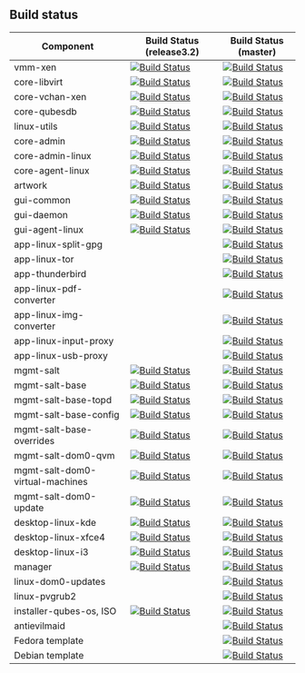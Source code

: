 Build status
-----------------------------------------------

| Component | Build Status (release3.2) | Build Status (master) |
|-----------|--------------|------------|
| vmm-xen | [![Build Status](https://travis-ci.com/QubesOS/qubes-vmm-xen.svg?branch=xen-4.6)](https://travis-ci.com/QubesOS/qubes-vmm-xen) | [![Build Status](https://travis-ci.com/QubesOS/qubes-vmm-xen.svg?branch=xen-4.7)](https://travis-ci.com/QubesOS/qubes-vmm-xen) | 
| core-libvirt | [![Build Status](https://travis-ci.com/QubesOS/qubes-core-libvirt.svg?branch=release3.2)](https://travis-ci.com/QubesOS/qubes-core-libvirt) |[![Build Status](https://travis-ci.com/QubesOS/qubes-core-libvirt.svg?branch=master)](https://travis-ci.com/QubesOS/qubes-core-libvirt) |
| core-vchan-xen | [![Build Status](https://travis-ci.com/QubesOS/qubes-core-vchan-xen.svg?branch=release3.2)](https://travis-ci.com/QubesOS/qubes-core-vchan-xen) | [![Build Status](https://travis-ci.com/QubesOS/qubes-core-vchan-xen.svg?branch=master)](https://travis-ci.com/QubesOS/qubes-core-vchan-xen) | 
| core-qubesdb | [![Build Status](https://travis-ci.com/QubesOS/qubes-core-qubesdb.svg?branch=release3.2)](https://travis-ci.com/QubesOS/qubes-core-qubesdb) |[![Build Status](https://travis-ci.com/QubesOS/qubes-core-qubesdb.svg?branch=master)](https://travis-ci.com/QubesOS/qubes-core-qubesdb) |
| linux-utils | [![Build Status](https://travis-ci.com/QubesOS/qubes-linux-utils.svg?branch=release3.2)](https://travis-ci.com/QubesOS/qubes-linux-utils) | [![Build Status](https://travis-ci.com/QubesOS/qubes-linux-utils.svg?branch=master)](https://travis-ci.com/QubesOS/qubes-linux-utils) | 
| core-admin | [![Build Status](https://travis-ci.com/QubesOS/qubes-core-admin.svg?branch=release3.2)](https://travis-ci.com/QubesOS/qubes-core-admin) | [![Build Status](https://travis-ci.com/QubesOS/qubes-core-admin.svg?branch=master)](https://travis-ci.com/QubesOS/qubes-core-admin) | 
| core-admin-linux | [![Build Status](https://travis-ci.com/QubesOS/qubes-core-admin-linux.svg?branch=release3.2)](https://travis-ci.com/QubesOS/qubes-core-admin-linux) | [![Build Status](https://travis-ci.com/QubesOS/qubes-core-admin-linux.svg?branch=master)](https://travis-ci.com/QubesOS/qubes-core-admin-linux) | 
| core-agent-linux | [![Build Status](https://travis-ci.com/QubesOS/qubes-core-agent-linux.svg?branch=release3.2)](https://travis-ci.com/QubesOS/qubes-core-agent-linux) | [![Build Status](https://travis-ci.com/QubesOS/qubes-core-agent-linux.svg?branch=master)](https://travis-ci.com/QubesOS/qubes-core-agent-linux) | 
| artwork | [![Build Status](https://travis-ci.com/QubesOS/qubes-artwork.svg?branch=release3.2)](https://travis-ci.com/QubesOS/qubes-artwork) | [![Build Status](https://travis-ci.com/QubesOS/qubes-artwork.svg?branch=master)](https://travis-ci.com/QubesOS/qubes-artwork) | 
| gui-common | [![Build Status](https://travis-ci.com/QubesOS/qubes-gui-common.svg?branch=release3.2)](https://travis-ci.com/QubesOS/qubes-gui-common) | [![Build Status](https://travis-ci.com/QubesOS/qubes-gui-common.svg?branch=master)](https://travis-ci.com/QubesOS/qubes-gui-common) | 
| gui-daemon | [![Build Status](https://travis-ci.com/QubesOS/qubes-gui-daemon.svg?branch=release3.2)](https://travis-ci.com/QubesOS/qubes-gui-daemon) | [![Build Status](https://travis-ci.com/QubesOS/qubes-gui-daemon.svg?branch=master)](https://travis-ci.com/QubesOS/qubes-gui-daemon) | 
| gui-agent-linux | [![Build Status](https://travis-ci.com/QubesOS/qubes-gui-agent-linux.svg?branch=release3.2)](https://travis-ci.com/QubesOS/qubes-gui-agent-linux) | [![Build Status](https://travis-ci.com/QubesOS/qubes-gui-agent-linux.svg?branch=master)](https://travis-ci.com/QubesOS/qubes-gui-agent-linux) | 
| app-linux-split-gpg | | [![Build Status](https://travis-ci.com/QubesOS/qubes-app-linux-split-gpg.svg?branch=master)](https://travis-ci.com/QubesOS/qubes-app-linux-split-gpg) | 
| app-linux-tor | | [![Build Status](https://travis-ci.com/QubesOS/qubes-app-linux-tor.svg?branch=master)](https://travis-ci.com/QubesOS/qubes-app-linux-tor) | 
| app-thunderbird | | [![Build Status](https://travis-ci.com/QubesOS/qubes-app-thunderbird.svg?branch=master)](https://travis-ci.com/QubesOS/qubes-app-thunderbird) | 
| app-linux-pdf-converter | | [![Build Status](https://travis-ci.com/QubesOS/qubes-app-linux-pdf-converter.svg?branch=master)](https://travis-ci.com/QubesOS/qubes-app-linux-pdf-converter) | 
| app-linux-img-converter | | [![Build Status](https://travis-ci.com/QubesOS/qubes-app-linux-img-converter.svg?branch=master)](https://travis-ci.com/QubesOS/qubes-app-linux-img-converter) | 
| app-linux-input-proxy | | [![Build Status](https://travis-ci.com/QubesOS/qubes-app-linux-input-proxy.svg?branch=master)](https://travis-ci.com/QubesOS/qubes-app-linux-input-proxy) | 
| app-linux-usb-proxy | | [![Build Status](https://travis-ci.com/QubesOS/qubes-app-linux-usb-proxy.svg?branch=master)](https://travis-ci.com/QubesOS/qubes-app-linux-usb-proxy) | 
| mgmt-salt | [![Build Status](https://travis-ci.com/QubesOS/qubes-mgmt-salt.svg?branch=release3.2)](https://travis-ci.com/QubesOS/qubes-mgmt-salt) | [![Build Status](https://travis-ci.com/QubesOS/qubes-mgmt-salt.svg?branch=master)](https://travis-ci.com/QubesOS/qubes-mgmt-salt) | 
| mgmt-salt-base | [![Build Status](https://travis-ci.com/QubesOS/qubes-mgmt-salt-base.svg?branch=release3.2)](https://travis-ci.com/QubesOS/qubes-mgmt-salt-base) | [![Build Status](https://travis-ci.com/QubesOS/qubes-mgmt-salt-base.svg?branch=master)](https://travis-ci.com/QubesOS/qubes-mgmt-salt-base) | 
| mgmt-salt-base-topd | [![Build Status](https://travis-ci.com/QubesOS/qubes-mgmt-salt-base-topd.svg?branch=release3.2)](https://travis-ci.com/QubesOS/qubes-mgmt-salt-base-topd) | [![Build Status](https://travis-ci.com/QubesOS/qubes-mgmt-salt-base-topd.svg?branch=master)](https://travis-ci.com/QubesOS/qubes-mgmt-salt-base-topd) | 
| mgmt-salt-base-config | [![Build Status](https://travis-ci.com/QubesOS/qubes-mgmt-salt-base-config.svg?branch=release3.2)](https://travis-ci.com/QubesOS/qubes-mgmt-salt-base-config) | [![Build Status](https://travis-ci.com/QubesOS/qubes-mgmt-salt-base-config.svg?branch=master)](https://travis-ci.com/QubesOS/qubes-mgmt-salt-base-config) | 
| mgmt-salt-base-overrides | [![Build Status](https://travis-ci.com/QubesOS/qubes-mgmt-salt-base-overrides.svg?branch=release3.2)](https://travis-ci.com/QubesOS/qubes-mgmt-salt-base-overrides) | [![Build Status](https://travis-ci.com/QubesOS/qubes-mgmt-salt-base-overrides.svg?branch=master)](https://travis-ci.com/QubesOS/qubes-mgmt-salt-base-overrides) | 
| mgmt-salt-dom0-qvm | [![Build Status](https://travis-ci.com/QubesOS/qubes-mgmt-salt-dom0-qvm.svg?branch=release3.2)](https://travis-ci.com/QubesOS/qubes-mgmt-salt-dom0-qvm) | [![Build Status](https://travis-ci.com/QubesOS/qubes-mgmt-salt-dom0-qvm.svg?branch=master)](https://travis-ci.com/QubesOS/qubes-mgmt-salt-dom0-qvm) | 
| mgmt-salt-dom0-virtual-machines | [![Build Status](https://travis-ci.com/QubesOS/qubes-mgmt-salt-dom0-virtual-machines.svg?branch=release3.2)](https://travis-ci.com/QubesOS/qubes-mgmt-salt-dom0-virtual-machines) | [![Build Status](https://travis-ci.com/QubesOS/qubes-mgmt-salt-dom0-virtual-machines.svg?branch=master)](https://travis-ci.com/QubesOS/qubes-mgmt-salt-dom0-virtual-machines) | 
| mgmt-salt-dom0-update | [![Build Status](https://travis-ci.com/QubesOS/qubes-mgmt-salt-dom0-update.svg?branch=release3.2)](https://travis-ci.com/QubesOS/qubes-mgmt-salt-dom0-update) | [![Build Status](https://travis-ci.com/QubesOS/qubes-mgmt-salt-dom0-update.svg?branch=master)](https://travis-ci.com/QubesOS/qubes-mgmt-salt-dom0-update) | 
| desktop-linux-kde | [![Build Status](https://travis-ci.com/QubesOS/qubes-desktop-linux-kde.svg?branch=release3.2)](https://travis-ci.com/QubesOS/qubes-desktop-linux-kde) | [![Build Status](https://travis-ci.com/QubesOS/qubes-desktop-linux-kde.svg?branch=master)](https://travis-ci.com/QubesOS/qubes-desktop-linux-kde) | 
| desktop-linux-xfce4 | [![Build Status](https://travis-ci.com/QubesOS/qubes-desktop-linux-xfce4.svg?branch=release3.2)](https://travis-ci.com/QubesOS/qubes-desktop-linux-xfce4) | [![Build Status](https://travis-ci.com/QubesOS/qubes-desktop-linux-xfce4.svg?branch=master)](https://travis-ci.com/QubesOS/qubes-desktop-linux-xfce4) | 
| desktop-linux-i3 | [![Build Status](https://travis-ci.com/QubesOS/qubes-desktop-linux-i3.svg?branch=release3.2)](https://travis-ci.com/QubesOS/qubes-desktop-linux-i3) | [![Build Status](https://travis-ci.com/QubesOS/qubes-desktop-linux-i3.svg?branch=master)](https://travis-ci.com/QubesOS/qubes-desktop-linux-i3) | 
| manager | [![Build Status](https://travis-ci.com/QubesOS/qubes-manager.svg?branch=release3.2)](https://travis-ci.com/QubesOS/qubes-manager) | [![Build Status](https://travis-ci.com/QubesOS/qubes-manager.svg?branch=master)](https://travis-ci.com/QubesOS/qubes-manager) | 
| linux-dom0-updates | | [![Build Status](https://travis-ci.com/QubesOS/qubes-linux-dom0-updates.svg?branch=master)](https://travis-ci.com/QubesOS/qubes-linux-dom0-updates) | 
| linux-pvgrub2 | | [![Build Status](https://travis-ci.com/QubesOS/qubes-linux-pvgrub2.svg?branch=master)](https://travis-ci.com/QubesOS/qubes-linux-pvgrub2) | 
| installer-qubes-os, ISO | [![Build Status](https://travis-ci.com/QubesOS/qubes-installer-qubes-os.svg?branch=release3.2)](https://travis-ci.com/QubesOS/qubes-installer-qubes-os) | [![Build Status](https://travis-ci.com/QubesOS/qubes-installer-qubes-os.svg?branch=master)](https://travis-ci.com/QubesOS/qubes-installer-qubes-os) | 
| antievilmaid | | [![Build Status](https://travis-ci.com/QubesOS/qubes-antievilmaid.svg?branch=master)](https://travis-ci.com/QubesOS/qubes-antievilmaid) |
| Fedora template | | [![Build Status](https://travis-ci.com/QubesOS/qubes-builder-fedora.svg?branch=master)](https://travis-ci.com/QubesOS/qubes-builder-fedora) | 
| Debian template | | [![Build Status](https://travis-ci.com/QubesOS/qubes-builder-debian.svg?branch=master)](https://travis-ci.com/QubesOS/qubes-builder-debian) | 
